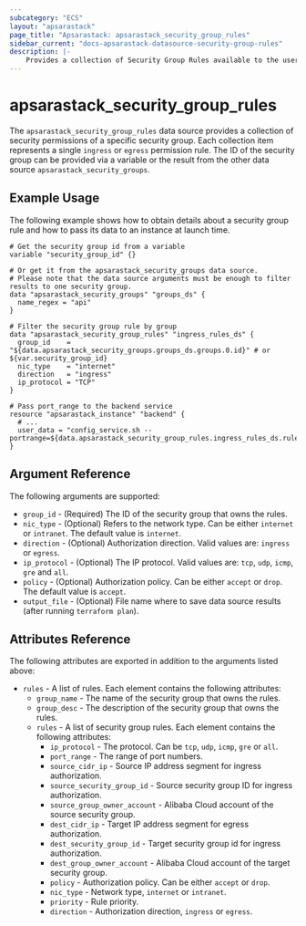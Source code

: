 ```yaml
---
subcategory: "ECS"
layout: "apsarastack"
page_title: "Apsarastack: apsarastack_security_group_rules"
sidebar_current: "docs-apsarastack-datasource-security-group-rules"
description: |-
    Provides a collection of Security Group Rules available to the user.
---
```


# apsarastack\_security\_group\_rules

The `apsarastack_security_group_rules` data source provides a collection of security permissions of a specific security group.
Each collection item represents a single `ingress` or `egress` permission rule.
The ID of the security group can be provided via a variable or the result from the other data source `apsarastack_security_groups`.

## Example Usage

The following example shows how to obtain details about a security group rule and how to pass its data to an instance at launch time.

```
# Get the security group id from a variable
variable "security_group_id" {}

# Or get it from the apsarastack_security_groups data source.
# Please note that the data source arguments must be enough to filter results to one security group.
data "apsarastack_security_groups" "groups_ds" {
  name_regex = "api"
}

# Filter the security group rule by group
data "apsarastack_security_group_rules" "ingress_rules_ds" {
  group_id    = "${data.apsarastack_security_groups.groups_ds.groups.0.id}" # or ${var.security_group_id}
  nic_type    = "internet"
  direction   = "ingress"
  ip_protocol = "TCP"
}

# Pass port_range to the backend service
resource "apsarastack_instance" "backend" {
  # ...
  user_data = "config_service.sh --portrange=${data.apsarastack_security_group_rules.ingress_rules_ds.rules.0.port_range}"
}
```

## Argument Reference

The following arguments are supported:

* `group_id` - (Required) The ID of the security group that owns the rules.
* `nic_type` - (Optional) Refers to the network type. Can be either `internet` or `intranet`. The default value is `internet`.
* `direction` - (Optional) Authorization direction. Valid values are: `ingress` or `egress`.
* `ip_protocol` - (Optional) The IP protocol. Valid values are: `tcp`, `udp`, `icmp`, `gre` and `all`.
* `policy` - (Optional) Authorization policy. Can be either `accept` or `drop`. The default value is `accept`.
* `output_file` - (Optional) File name where to save data source results (after running `terraform plan`).

## Attributes Reference

The following attributes are exported in addition to the arguments listed above:

* `rules` - A list of rules. Each element contains the following attributes:
  * `group_name` - The name of the security group that owns the rules.
  * `group_desc` - The description of the security group that owns the rules.
  * `rules` - A list of security group rules. Each element contains the following attributes:
    * `ip_protocol` - The protocol. Can be `tcp`, `udp`, `icmp`, `gre` or `all`.
    * `port_range` - The range of port numbers.
    * `source_cidr_ip` - Source IP address segment for ingress authorization.
    * `source_security_group_id` - Source security group ID for ingress authorization.
    * `source_group_owner_account` - Alibaba Cloud account of the source security group.
    * `dest_cidr_ip` - Target IP address segment for egress authorization.
    * `dest_security_group_id` - Target security group id for ingress authorization.
    * `dest_group_owner_account` - Alibaba Cloud account of the target security group.
    * `policy` - Authorization policy. Can be either `accept` or `drop`.
    * `nic_type` - Network type, `internet` or `intranet`.
    * `priority` - Rule priority.
    * `direction` - Authorization direction, `ingress` or `egress`.
    
